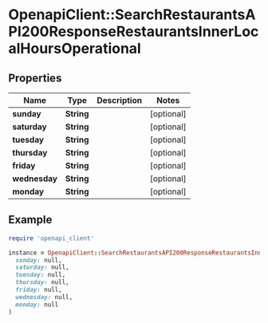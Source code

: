 # OpenapiClient::SearchRestaurantsAPI200ResponseRestaurantsInnerLocalHoursOperational

## Properties

| Name | Type | Description | Notes |
| ---- | ---- | ----------- | ----- |
| **sunday** | **String** |  | [optional] |
| **saturday** | **String** |  | [optional] |
| **tuesday** | **String** |  | [optional] |
| **thursday** | **String** |  | [optional] |
| **friday** | **String** |  | [optional] |
| **wednesday** | **String** |  | [optional] |
| **monday** | **String** |  | [optional] |

## Example

```ruby
require 'openapi_client'

instance = OpenapiClient::SearchRestaurantsAPI200ResponseRestaurantsInnerLocalHoursOperational.new(
  sunday: null,
  saturday: null,
  tuesday: null,
  thursday: null,
  friday: null,
  wednesday: null,
  monday: null
)
```


